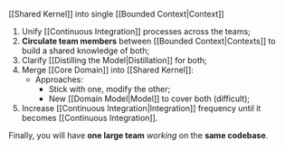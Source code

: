 [[Shared Kernel]] into single [[Bounded Context|Context]]

1. Unify [[Continuous Integration]] processes across the teams;
2. **Circulate team members** between [[Bounded Context|Contexts]] to build a shared knowledge of both;
3. Clarify [[Distilling the Model|Distillation]] for both;
4. Merge [[Core Domain]] into [[Shared Kernel]]:
	- Approaches:
		- Stick with one, modify the other;
		- New [[Domain Model|Model]] to cover both (difficult);
5. Increase [[Continuous Integration|Integration]] frequency until it becomes [[Continuous Integration]].

Finally, you will have **one large team** 
*working* on the **same codebase**.

